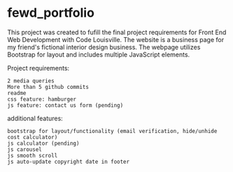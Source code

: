# fewd_portfolio

This project was created to fufill the final project requirements for Front End Web Development with Code Louisville. The website is a business page for my friend's fictional interior design business. The webpage utilizes Bootstrap for layout and includes multiple JavaScript elements.

Project requirements:

	2 media queries
	More than 5 github commits
	readme
	css feature: hamburger
	js feature: contact us form (pending)

	
  additional features:
	
	bootstrap for layout/functionality (email verification, hide/unhide cost calculator)
	js calculator (pending)
	js carousel
	js smooth scroll 
	js auto-update copyright date in footer
	
